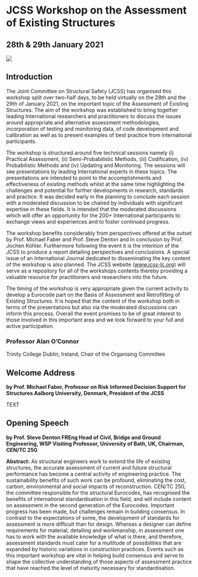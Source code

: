 JCSS Workshop on the Assessment of Existing Structures
============================

## 28th & 29th January 2021

![](trinity.png)

## Introduction
The Joint Committee on Structural Safety (JCSS) has organised this workshop split over two-half days, to be held virtually on the 28th and the 29th of January 2021, on the important topic of the Assessment of Existing Structures. The aim of the workshop was established to bring together leading International researchers and practitioners to discuss the issues around appropriate and alternative assessment methodologies, incorporation of testing and monitoring data, of code development and calibration as well as to present examples of best practice from international participants. 

The workshop is structured around five technical sessions namely (i) Practical Assessment, (ii) Semi-Probabilistic Methods, (iii) Codification, (iv) Probabilistic Methods and (iv) Updating and Monitoring. The sessions will see presentations by leading International experts in these topics. The presentations are intended to point to the accomplishments and effectiveness of existing methods whilst at the same time highlighting the challenges and potential for further developments in research, standards and practice. It was decided early in the planning to conclude each session with a moderated discussion to be chaired by individuals with significant expertise in these fields. It is intended that the moderated discussions which will offer an opportunity for the 200+ International participants to exchange views and experiences and to foster continued progress.

The workshop benefits considerably from perspectives offered at the outset by Prof. Michael Faber and Prof. Steve Denton and in conclusion by Prof. Jochen Köhler. Furthermore following the event it is the intention of the JCSS to produce a report detailing perspectives and conclusions. A special issue of an International Journal dedicated to disseminating the key content of the workshop is also planned. The JCSS website (www.jcss-lc.org) will serve as a repository for all of the workshops contents thereby providing a valuable resource for practitioners and researchers into the future.   

The timing of the workshop is very appropriate given the current activity to develop a Eurocode part on the Basis of Assessment and Retrofitting of Existing Structures. It is hoped that the content of the workshop both in terms of the presentations but also via the moderated discussions can inform this process. Overall the event promises to be of great interest to those involved in this important area and we look forward to your full and active participation.
	
### Professor Alan O’Connor
Trinity College Dublin, Ireland, Chair of the Organising Committee


## Welcome Address
**by Prof. Michael Faber, Professor on Risk Informed Decision Support for Structures
Aalborg University, Denmark, 
President of the JCSS**

TEXT


## Opening Speech
**by Prof. Steve Denton FREng
Head of Civil, Bridge and Ground Engineering, WSP
Visiting Professor, University of Bath, UK,
Chairman, CEN/TC 250**

**Abstract:** As structural engineers work to extend the life of existing structures, the accurate assessment of current and future structural performance has become a central activity of engineering practice.  The sustainability benefits of such work can be profound, eliminating the cost, carbon, environmental and social impacts of reconstruction.
CEN/TC 250, the committee responsible for the structural Eurocodes, has recognised the benefits of international standardisation in this field, and will include content on assessment in the second generation of the Eurocodes. Important progress has been made, but challenges remain in building consensus. 
In contrast to the expectations of some, the development of standards for assessment is more difficult than for design. Whereas a designer can define requirements for material, detailing and workmanship, in assessment one has to work with the available knowledge of what is there, and therefore, assessment standards must cater for a multitude of possibilities that are expanded by historic variations in construction practices.
Events such as this important workshop are vital in helping build consensus and serve to shape the collective understanding of those aspects of assessment practice that have reached the level of maturity necessary for standardisation.  
